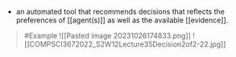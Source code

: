 - an automated tool that recommends decisions that reflects the preferences of [[agent(s)]] as well as the available [[evidence]]. 

>	#Example 
>	![[Pasted image 20231026174833.png]]
>	![[COMPSCI3672022_S2W12Lecture35Decision2of2-22.jpg]]
>	